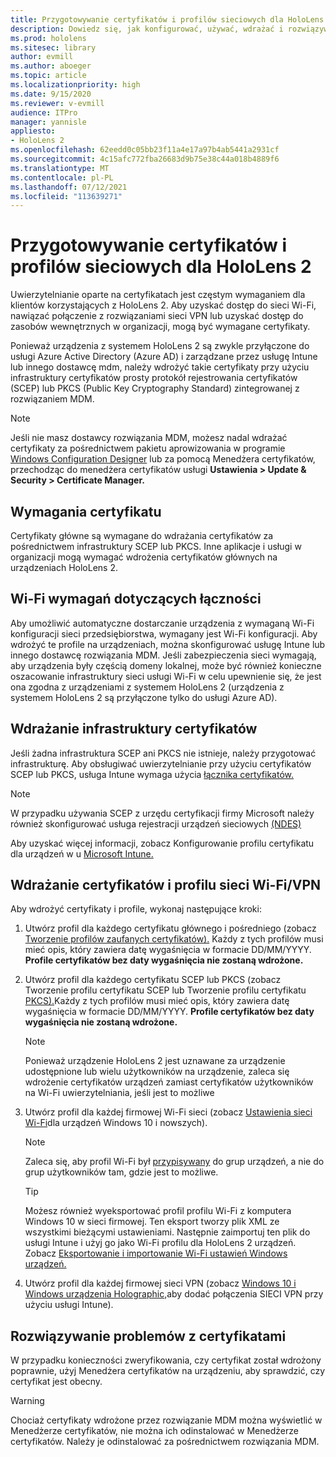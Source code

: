 ```yaml
---
title: Przygotowywanie certyfikatów i profilów sieciowych dla HoloLens 2
description: Dowiedz się, jak konfigurować, używać, wdrażać i rozwiązywać problemy z certyfikatami dla sieci na urządzeniach rzeczywistości mieszanej HoloLens 2.
ms.prod: hololens
ms.sitesec: library
author: evmill
ms.author: aboeger
ms.topic: article
ms.localizationpriority: high
ms.date: 9/15/2020
ms.reviewer: v-evmill
audience: ITPro
manager: yannisle
appliesto:
- HoloLens 2
ms.openlocfilehash: 62eedd0c05bb23f11a4e17a97b4ab5441a2931cf
ms.sourcegitcommit: 4c15afc772fba26683d9b75e38c44a018b4889f6
ms.translationtype: MT
ms.contentlocale: pl-PL
ms.lasthandoff: 07/12/2021
ms.locfileid: "113639271"
---
```

# <a name="prepare-certificates-and-network-profiles-for-hololens-2"></a>Przygotowywanie certyfikatów i profilów sieciowych dla HoloLens 2

Uwierzytelnianie oparte na certyfikatach jest częstym wymaganiem dla klientów korzystających z HoloLens 2. Aby uzyskać dostęp do sieci Wi-Fi, nawiązać połączenie z rozwiązaniami sieci VPN lub uzyskać dostęp do zasobów wewnętrznych w organizacji, mogą być wymagane certyfikaty.

Ponieważ urządzenia z systemem HoloLens 2 są zwykle przyłączone do usługi Azure Active Directory (Azure AD) i zarządzane przez usługę Intune lub innego dostawcę mdm, należy wdrożyć takie certyfikaty przy użyciu infrastruktury certyfikatów prosty protokół rejestrowania certyfikatów (SCEP) lub PKCS (Public Key Cryptography Standard) zintegrowanej z rozwiązaniem MDM. 

>[!NOTE]
> Jeśli nie masz dostawcy rozwiązania MDM, możesz nadal [](hololens-provisioning.md#steps-for-creating-provisioning-packages) wdrażać certyfikaty za pośrednictwem pakietu [](certificate-manager.md) aprowizowania w programie [Windows Configuration Designer](https://www.microsoft.com/p/windows-configuration-designer/9nblggh4tx22?rtc=1&activetab=pivot:regionofsystemrequirementstab) lub za pomocą Menedżera certyfikatów, przechodząc do menedżera certyfikatów usługi **Ustawienia > Update & Security > Certificate Manager.**

## <a name="certificate-requirements"></a>Wymagania certyfikatu
Certyfikaty główne są wymagane do wdrażania certyfikatów za pośrednictwem infrastruktury SCEP lub PKCS. Inne aplikacje i usługi w organizacji mogą wymagać wdrożenia certyfikatów głównych na urządzeniach HoloLens 2. 

## <a name="wi-fi-connectivity-requirements"></a>Wi-Fi wymagań dotyczących łączności
Aby umożliwić automatyczne dostarczanie urządzenia z wymaganą Wi-Fi konfiguracji sieci przedsiębiorstwa, wymagany jest Wi-Fi konfiguracji. Aby wdrożyć te profile na urządzeniach, można skonfigurować usługę Intune lub innego dostawcę rozwiązania MDM. Jeśli zabezpieczenia sieci wymagają, aby urządzenia były częścią domeny lokalnej, może być również konieczne oszacowanie infrastruktury sieci usługi Wi-Fi w celu upewnienie się, że jest ona zgodna z urządzeniami z systemem HoloLens 2 (urządzenia z systemem HoloLens 2 są przyłączone tylko do usługi Azure AD).

## <a name="deploy-certificate-infrastructure"></a>Wdrażanie infrastruktury certyfikatów
Jeśli żadna infrastruktura SCEP ani PKCS nie istnieje, należy przygotować infrastrukturę. Aby obsługiwać uwierzytelnianie przy użyciu certyfikatów SCEP lub PKCS, usługa Intune wymaga użycia [łącznika certyfikatów.](/mem/intune/protect/certificate-connectors)

> [!NOTE]
> W przypadku używania SCEP z urzędu certyfikacji firmy Microsoft należy również skonfigurować usługa rejestracji urządzeń sieciowych [(NDES)](/mem/intune/protect/certificates-scep-configure#set-up-ndes)

Aby uzyskać więcej informacji, zobacz Konfigurowanie profilu certyfikatu dla urządzeń w u [Microsoft Intune.](/intune/certificates-configure)

## <a name="deploy-certificates-and-wi-fivpn-profile"></a>Wdrażanie certyfikatów i profilu sieci Wi-Fi/VPN
Aby wdrożyć certyfikaty i profile, wykonaj następujące kroki:
1.  Utwórz profil dla każdego certyfikatu głównego i pośredniego (zobacz [Tworzenie profilów zaufanych certyfikatów).](/intune/protect/certificates-configure#create-trusted-certificate-profiles) Każdy z tych profilów musi mieć opis, który zawiera datę wygaśnięcia w formacie DD/MM/YYYY. **Profile certyfikatów bez daty wygaśnięcia nie zostaną wdrożone.**
1.  Utwórz profil dla każdego certyfikatu SCEP lub PKCS (zobacz Tworzenie profilu certyfikatu SCEP lub Tworzenie profilu certyfikatu [PKCS).](/intune/protect/certficates-pfx-configure#create-a-pkcs-certificate-profile)Każdy z tych profilów musi mieć opis, który zawiera datę wygaśnięcia w formacie DD/MM/YYYY. **Profile certyfikatów bez daty wygaśnięcia nie zostaną wdrożone.**

    > [!NOTE]
    > Ponieważ urządzenie HoloLens 2 jest uznawane za urządzenie udostępnione lub wielu użytkowników na urządzenie, zaleca się wdrożenie certyfikatów urządzeń zamiast certyfikatów użytkowników na Wi-Fi uwierzytelniania, jeśli jest to możliwe

3.  Utwórz profil dla każdej firmowej Wi-Fi sieci (zobacz [Ustawienia sieci Wi-Fi](/intune/wi-fi-settings-windows)dla urządzeń Windows 10 i nowszych). 
    > [!NOTE]
    > Zaleca się, aby profil Wi-Fi był [przypisywany](/mem/intune/configuration/device-profile-assign) do grup urządzeń, a nie do grup użytkowników tam, gdzie jest to możliwe. 

    > [!TIP]
    > Możesz również wyeksportować profil profilu Wi-Fi z komputera Windows 10 w sieci firmowej. Ten eksport tworzy plik XML ze wszystkimi bieżącymi ustawieniami. Następnie zaimportuj ten plik do usługi Intune i użyj go jako Wi-Fi profilu dla HoloLens 2 urządzeń. Zobacz [Eksportowanie i importowanie Wi-Fi ustawień Windows urządzeń.](/mem/intune/configuration/wi-fi-settings-import-windows-8-1)

4.  Utwórz profil dla każdej firmowej sieci VPN (zobacz [Windows 10 i Windows urządzenia Holographic,](/intune/vpn-settings-windows-10)aby dodać połączenia SIECI VPN przy użyciu usługi Intune).

## <a name="troubleshooting-certificates"></a>Rozwiązywanie problemów z certyfikatami

W przypadku konieczności zweryfikowania, czy certyfikat został wdrożony [](certificate-manager.md) poprawnie, użyj Menedżera certyfikatów na urządzeniu, aby sprawdzić, czy certyfikat jest obecny.  

>[!WARNING]
> Chociaż certyfikaty wdrożone przez rozwiązanie MDM można wyświetlić w Menedżerze certyfikatów, nie można ich odinstalować w Menedżerze certyfikatów. Należy je odinstalować za pośrednictwem rozwiązania MDM.


